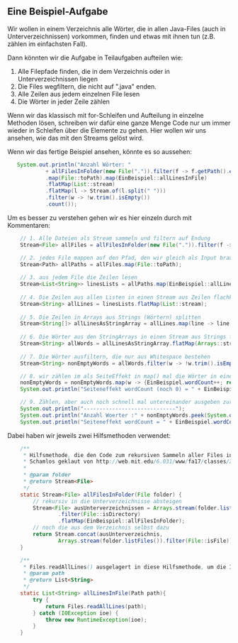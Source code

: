 ## Eine Beispiel-Aufgabe

Wir wollen in einem Verzeichnis alle Wörter, die in allen Java-Files (auch in Unterverzeichnissen) vorkommen, finden 
und etwas mit ihnen tun (z.B. zählen im einfachsten Fall).
  

Dann könnten wir die Aufgabe in Teilaufgaben aufteilen wie:

1. Alle Filepfade finden, die in dem Verzeichnis oder in Unterverzeichnissen liegen
2. Die Files wegfiltern, die nicht auf ".java" enden.
3. Alle Zeilen aus jedem einzelnen File lesen     
4. Die Wörter in jeder Zeile zählen     

Wenn wir das klassisch mit for-Schleifen und Aufteilung in einzelne Methoden lösen, schreiben wir dafür eine ganze Menge 
Code nur um immer wieder in Schleifen über die Elemente zu gehen.
Hier wollen wir uns ansehen, wie das mit den Streams gelöst wird.  

Wenn wir das fertige Beispiel ansehen, könnte es so aussehen:
```java
   System.out.println("Anzahl Wörter: " 
            + allFilesInFolder(new File(".")).filter(f -> f.getPath().endsWith(".java"))
            .map(File::toPath).map(EinBeispiel::allLinesInFile)
            .flatMap(List::stream)
            .flatMap(l -> Stream.of(l.split(" ")))
            .filter(w -> !w.trim().isEmpty())
            .count());
```

Um es besser zu verstehen gehen wir es hier einzeln durch mit Kommentaren:
```java
    // 1. Alle Dateien als Stream sammeln und filtern auf Endung
    Stream<File> allFiles = allFilesInFolder(new File(".")).filter(f -> f.getPath().endsWith(".java"));

    // 2. jedes File mappen auf den Pfad, den wir gleich als Input brauchen
    Stream<Path> allPaths = allFiles.map(File::toPath);
    
    // 3. aus jedem File die Zeilen lesen
    Stream<List<String>> linesLists = allPaths.map(EinBeispiel::allLinesInFile);
    
    // 4. Die Zeilen aus allen Listen in einen Stream aus Zeilen flachklopfen
    Stream<String> allLines = linesLists.flatMap(List::stream);
    
    // 5. Die Zeilen in Arrays aus Strings (Wörtern) splitten
    Stream<String[]> allLinesAsStringArray = allLines.map(line -> line.split(" "));
    
    // 6. Die Wörter aus den StringArrays in einen Stream aus Strings flachlopfen und in lower case umwandeln
    Stream<String> allWords = allLinesAsStringArray.flatMap(Arrays::stream).map(String::toLowerCase);
    
    // 7. Die Wörter ausfiltern, die nur aus Whitespace bestehen
    Stream<String> nonEmptyWords = allWords.filter(w -> !w.trim().isEmpty());

    // 8. wir zählen im als SeiteEffekt in map() mal die Wörter in einer statischen Klassenvariable - während wir sonst nix machen, außer den Input wieder als Output rauszugeben
    nonEmptyWords = nonEmptyWords.map(w -> {EinBeispiel.wordCount++; return w;});
    System.out.println("Seiteneffekt wordCount (noch 0) = " + EinBeispiel.wordCount); // nur als Beispiel-Fallstrick: das wird hier noch 0 ergeben, weil die intermediate operation gar nicht ausgeführt wurde ...

    // 9. Zählen, aber auch noch schnell mal untereinander ausgeben zur Kontrolle
    System.out.println("-----------------------------");
    System.out.println("Anzahl Woerter :" + nonEmptyWords.peek(System.out::println).count());
    System.out.println("Seiteneffekt wordCount = " + EinBeispiel.wordCount); // Erst hier wäre der Zähler aus dem Seiteneffekt gefüllt nach der terminal operation
```


Dabei haben wir jeweils zwei Hilfsmethoden verwendet:  
```java
    /**
     * Hilfsmethode, die den Code zum rekursiven Sammeln aller Files in einem Verzeichnis kapselt. <br>
     * Schamlos geklaut von http://web.mit.edu/6.031/www/fa17/classes/26-map-filter-reduce/
     *
     * @param folder
     * @return Stream<File>
     */
    static Stream<File> allFilesInFolder(File folder) {
        // rekursiv in die Unterverzeichnisse absteigen
        Stream<File> ausUnterverzeichnissen = Arrays.stream(folder.listFiles())
                .filter(File::isDirectory)
                .flatMap(EinBeispiel::allFilesInFolder);
        // noch die aus dem Verzeichnis selbst dazu
        return Stream.concat(ausUnterverzeichnis,
                Arrays.stream(folder.listFiles()).filter(File::isFile));
    }

    /**
     * Files.readAllLines() ausgelagert in diese Hilfsmethode, um die IOException abzuschütteln.
     * @param path
     * @return List<String>
     */
    static List<String> allLinesInFile(Path path){
        try {
            return Files.readAllLines(path);
        } catch (IOException ioe) {
            throw new RuntimeException(ioe);
        }
    }
```



